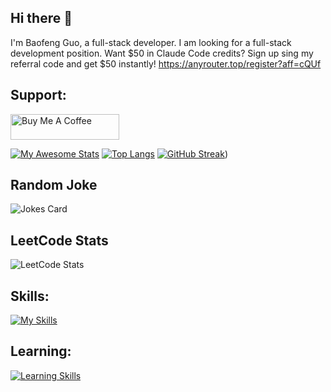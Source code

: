 ## Hi there 👋

I'm Baofeng Guo, a full-stack developer. I am looking for a full-stack development position. Want $50 in Claude Code credits? Sign up sing my referral code and get $50 instantly! https://anyrouter.top/register?aff=cQUf

## Support:
<a href="https://www.buymeacoffee.com/bfguo" target="_blank"><img src="https://cdn.buymeacoffee.com/buttons/default-orange.png" alt="Buy Me A Coffee" height="41" width="174"></a>



[![My Awesome Stats](https://awesome-github-stats.azurewebsites.net/user-stats/magickw)](https://git.io/awesome-stats-card) 
[![Top Langs](https://github-readme-stats.vercel.app/api/top-langs/?username=magickw&layout=compact)](https://github.com/magickw/github-readme-stats)
[![GitHub Streak](https://streak-stats.demolab.com?user=magickw&theme=dark)](https://git.io/streak-stats))


## Random Joke
![Jokes Card](https://readme-jokes.vercel.app/api)

## LeetCode Stats
![LeetCode Stats](https://leetcard.jacoblin.cool/peteguo?theme=light&font=ABeeZee&ext=activity)

## Skills:

[![My Skills](https://skillicons.dev/icons?i=html,css,js,jquery,mysql,mongodb,nodejs,react,redux,regex,express,bootstrap,git,graphql,materialui,tailwind,vscode,heroku,md,firebase,sass,apollo&perline=10)](https://skillicons.dev)

## Learning:

[![Learning Skills](https://skillicons.dev/icons?i=py,cpp&perline=10)](https://skillicons.dev)
